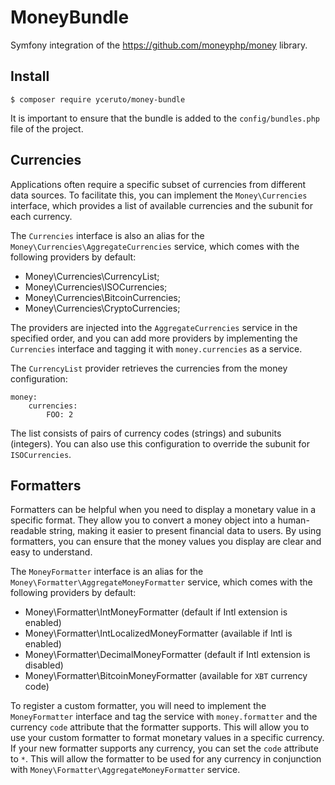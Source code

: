 # MoneyBundle

Symfony integration of the https://github.com/moneyphp/money library.

## Install

    $ composer require yceruto/money-bundle

It is important to ensure that the bundle is added to the `config/bundles.php` file of the project.

## Currencies

Applications often require a specific subset of currencies from different data sources. To facilitate this, you can 
implement the `Money\Currencies` interface, which provides a list of available currencies and the subunit for each currency.

The `Currencies` interface is also an alias for the `Money\Currencies\AggregateCurrencies` service, which 
comes with the following providers by default:

 * Money\Currencies\CurrencyList;
 * Money\Currencies\ISOCurrencies;
 * Money\Currencies\BitcoinCurrencies;
 * Money\Currencies\CryptoCurrencies;

The providers are injected into the `AggregateCurrencies` service in the specified order, and you can add more providers 
by implementing the `Currencies` interface and tagging it with `money.currencies` as a service.

The `CurrencyList` provider retrieves the currencies from the money configuration:

    money:
        currencies:
            FOO: 2

The list consists of pairs of currency codes (strings) and subunits (integers). You can also use this configuration to 
override the subunit for `ISOCurrencies`.

## Formatters

Formatters can be helpful when you need to display a monetary value in a specific format. They allow you to convert a 
money object into a human-readable string, making it easier to present financial data to users. By using formatters, you 
can ensure that the money values you display are clear and easy to understand.

The `MoneyFormatter` interface is an alias for the `Money\Formatter\AggregateMoneyFormatter` service, which comes with
the following providers by default:

 * Money\Formatter\IntMoneyFormatter (default if Intl extension is enabled)
 * Money\Formatter\IntLocalizedMoneyFormatter (available if Intl is enabled)
 * Money\Formatter\DecimalMoneyFormatter (default if Intl extension is disabled)
 * Money\Formatter\BitcoinMoneyFormatter (available for `XBT` currency code)

To register a custom formatter, you will need to implement the `MoneyFormatter` interface and tag the service with 
`money.formatter` and the currency `code` attribute that the formatter supports. This will allow you to use your custom 
formatter to format monetary values in a specific currency. If your new formatter supports any currency, you can set the 
`code` attribute to `*`. This will allow the formatter to be used for any currency in conjunction with 
`Money\Formatter\AggregateMoneyFormatter` service.
